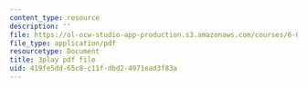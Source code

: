 ```yaml
---
content_type: resource
description: ''
file: https://ol-ocw-studio-app-production.s3.amazonaws.com/courses/6-041-probabilistic-systems-analysis-and-applied-probability-fall-2010/419fe5dd65c8c11fdbd24971ead3f83a_19Ql_Q3l0GA.pdf
file_type: application/pdf
resourcetype: Document
title: 3play pdf file
uid: 419fe5dd-65c8-c11f-dbd2-4971ead3f83a
---
```

